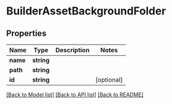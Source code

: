 # BuilderAssetBackgroundFolder

## Properties
Name | Type | Description | Notes
------------ | ------------- | ------------- | -------------
**name** | **string** |  | 
**path** | **string** |  | 
**id** | **string** |  | [optional] 

[[Back to Model list]](../README.md#documentation-for-models) [[Back to API list]](../README.md#documentation-for-api-endpoints) [[Back to README]](../README.md)



